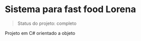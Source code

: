 <h1>Sistema para fast food Lorena</h1>

> Status do projeto: completo

Projeto em C# orientado a objeto
